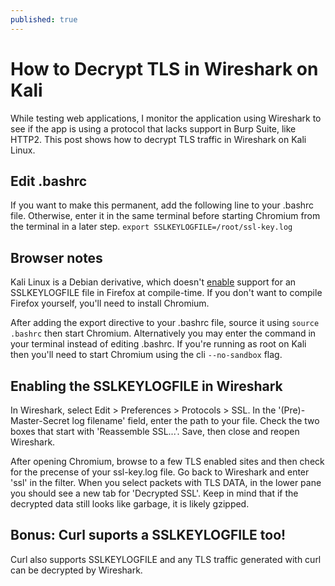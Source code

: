 ```yaml
---
published: true
---
```

# How to Decrypt TLS in Wireshark on Kali

While testing web applications, I monitor the application using Wireshark to see if the app is using a protocol that lacks support in Burp Suite, like HTTP2. This post shows how to decrypt TLS traffic in Wireshark on Kali Linux.

## Edit .bashrc
If you want to make this permanent, add the following line to your .bashrc file. Otherwise, enter it in the same terminal before starting Chromium from the terminal in a later step.
`export SSLKEYLOGFILE=/root/ssl-key.log`

## Browser notes
Kali Linux is a Debian derivative, which doesn't [enable](https://developer.mozilla.org/en-US/docs/Mozilla/Projects/NSS/Key_Log_Format) support for an SSLKEYLOGFILE file in Firefox at compile-time. If you don't want to compile Firefox yourself, you'll need to install Chromium.

After adding the export directive to your .bashrc file, source it using `source .bashrc` then start Chromium. Alternatively you may enter the command in your terminal instead of editing .bashrc. If you're running as root on Kali then you'll need to start Chromium using the cli `--no-sandbox` flag.

## Enabling the SSLKEYLOGFILE in Wireshark
In Wireshark, select Edit > Preferences > Protocols > SSL. In the '(Pre)-Master-Secret log filename' field, enter the path to your file. Check the two boxes that start with 'Reassemble SSL...'. Save, then close and reopen Wireshark.

After opening Chromium, browse to a few TLS enabled sites and then check for the precense of your ssl-key.log file. Go back to Wireshark and enter 'ssl' in the filter. When you select packets with TLS DATA, in the lower pane you should see a new tab for 'Decrypted SSL'. Keep in mind that if the decrypted data still looks like garbage, it is likely gzipped.

## Bonus: Curl suports a SSLKEYLOGFILE too!
Curl also supports SSLKEYLOGFILE and any TLS traffic generated with curl can be decrypted by Wireshark.
